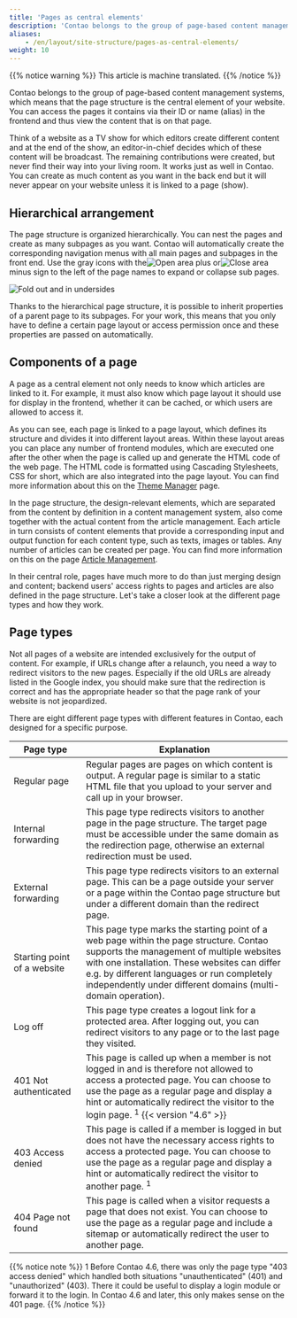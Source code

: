 ```yaml
---
title: 'Pages as central elements'
description: 'Contao belongs to the group of page-based content management systems, which means that the page structure is the central element of your website.'
aliases:
    - /en/layout/site-structure/pages-as-central-elements/
weight: 10
---
```


{{% notice warning %}}
This article is machine translated.
{{% /notice %}}

Contao belongs to the group of page-based content management systems, which means that the page structure is the central element of your website. You can access the pages it contains via their ID or name (alias) in the frontend and thus view the content that is on that page.

Think of a website as a TV show for which editors create different content and at the end of the show, an editor-in-chief decides which of these content will be broadcast. The remaining contributions were created, but never find their way into your living room. It works just as well in Contao. You can create as much content as you want in the back end but it will never appear on your website unless it is linked to a page (show).

## Hierarchical arrangement

The page structure is organized hierarchically. You can nest the pages and create as many subpages as you want. Contao will automatically create the corresponding navigation menus with all main pages and subpages in the front end. Use the gray icons with the![Open area](/de/icons/folPlus.svg?classes=icon) plus or![Close area](/de/icons/folMinus.svg?classes=icon) minus sign to the left of the page names to expand or collapse sub pages.

![Fold out and in undersides](/de/layout/site-structure/images/de/unterseiten-aus-und-einklappen.png?classes=shadow)

Thanks to the hierarchical page structure, it is possible to inherit properties of a parent page to its subpages. For your work, this means that you only have to define a certain page layout or access permission once and these properties are passed on automatically.

## Components of a page

A page as a central element not only needs to know which articles are linked to it. For example, it must also know which page layout it should use for display in the frontend, whether it can be cached, or which users are allowed to access it.

As you can see, each page is linked to a page layout, which defines its structure and divides it into different layout areas. Within these layout areas you can place any number of frontend modules, which are executed one after the other when the page is called up and generate the HTML code of the web page. The HTML code is formatted using Cascading Stylesheets, CSS for short, which are also integrated into the page layout. You can find more information about this on the [Theme Manager](/en/layout/theme-manager/) page.

In the page structure, the design-relevant elements, which are separated from the content by definition in a content management system, also come together with the actual content from the article management. Each article in turn consists of content elements that provide a corresponding input and output function for each content type, such as texts, images or tables. Any number of articles can be created per page. You can find more information on this on the page [Article Management](/en/article-management/).

In their central role, pages have much more to do than just merging design and content; backend users' access rights to pages and articles are also defined in the page structure. Let's take a closer look at the different page types and how they work.

## Page types

Not all pages of a website are intended exclusively for the output of content. For example, if URLs change after a relaunch, you need a way to redirect visitors to the new pages. Especially if the old URLs are already listed in the Google index, you should make sure that the redirection is correct and has the appropriate header so that the page rank of your website is not jeopardized.

There are eight different page types with different features in Contao, each designed for a specific purpose.

| Page type | Explanation |
| --------- | ----------- |
| Regular page | Regular pages are pages on which content is output. A regular page is similar to a static HTML file that you upload to your server and call up in your browser. |
| Internal forwarding | This page type redirects visitors to another page in the page structure. The target page must be accessible under the same domain as the redirection page, otherwise an external redirection must be used. |
| External forwarding | This page type redirects visitors to an external page. This can be a page outside your server or a page within the Contao page structure but under a different domain than the redirect page. |
| Starting point of a website | This page type marks the starting point of a web page within the page structure. Contao supports the management of multiple websites with one installation. These websites can differ e.g. by different languages or run completely independently under different domains (multi-domain operation). |
| Log off | This page type creates a logout link for a protected area. After logging out, you can redirect visitors to any page or to the last page they visited. |
| 401 Not authenticated | This page is called up when a member is not logged in and is therefore not allowed to access a protected page. You can choose to use the page as a regular page and display a hint or automatically redirect the visitor to the login page. <sup> 1</sup> {{< version "4.6" >}} |
| 403 Access denied | This page is called if a member is logged in but does not have the necessary access rights to access a protected page. You can choose to use the page as a regular page and display a hint or automatically redirect the visitor to another page. <sup> 1</sup> |
| 404 Page not found | This page is called when a visitor requests a page that does not exist. You can choose to use the page as a regular page and include a sitemap or automatically redirect the user to another page. |

{{% notice note %}}
1 Before Contao 4.6, there was only the page type "403 access denied" which handled both situations "unauthenticated" (401) and "unauthorized" (403). There it could be useful to display a login module or forward it to the login. In Contao 4.6 and later, this only makes sense on the 401 page.
{{% /notice %}}
